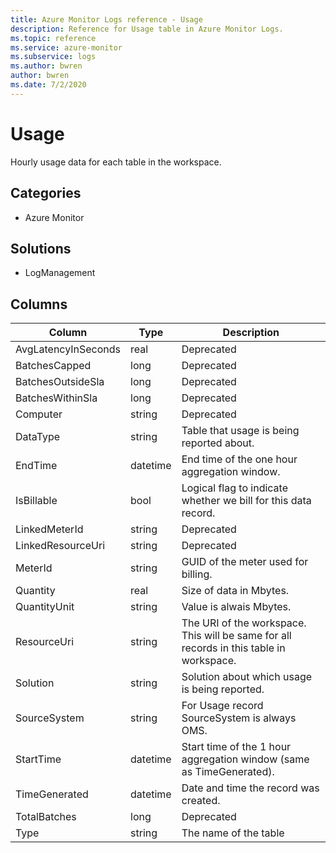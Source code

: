 ```yaml
---
title: Azure Monitor Logs reference - Usage
description: Reference for Usage table in Azure Monitor Logs.
ms.topic: reference
ms.service: azure-monitor
ms.subservice: logs
ms.author: bwren
author: bwren
ms.date: 7/2/2020
---
```


# Usage

 Hourly usage data for each table in the workspace.

## Categories

- Azure Monitor
## Solutions

- LogManagement




## Columns

|Column|Type|Description|
|---|---|---|
|AvgLatencyInSeconds|real|Deprecated|
|BatchesCapped|long|Deprecated|
|BatchesOutsideSla|long|Deprecated|
|BatchesWithinSla|long|Deprecated|
|Computer|string|Deprecated|
|DataType|string|Table that usage is being reported about.|
|EndTime|datetime|End time of the one hour aggregation window.|
|IsBillable|bool|Logical flag to indicate whether we bill for this data record.|
|LinkedMeterId|string|Deprecated|
|LinkedResourceUri|string|Deprecated|
|MeterId|string|GUID of the meter used for billing.|
|Quantity|real|Size of data in Mbytes.|
|QuantityUnit|string|Value is alwais Mbytes.|
|ResourceUri|string|The URI of the workspace. This will be same for all records in this table in workspace.|
|Solution|string|Solution about which usage is being reported.|
|SourceSystem|string|For Usage record SourceSystem is always OMS.|
|StartTime|datetime|Start time of the 1 hour aggregation window (same as TimeGenerated).|
|TimeGenerated|datetime|Date and time the record was created.|
|TotalBatches|long|Deprecated|
|Type|string|The name of the table|
